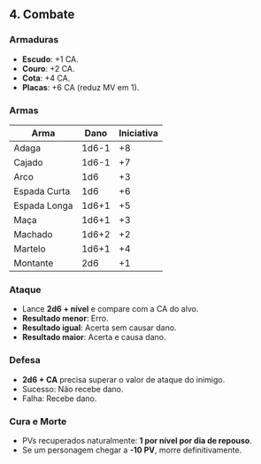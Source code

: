 ## 4. Combate

### Armaduras
- **Escudo**: +1 CA.
- **Couro**: +2 CA.
- **Cota**: +4 CA.
- **Placas**: +6 CA (reduz MV em 1).

### Armas

| Arma          | Dano   | Iniciativa |
|--------------|--------|------------|
| Adaga        | 1d6-1  | +8         |
| Cajado       | 1d6-1  | +7         |
| Arco         | 1d6    | +3         |
| Espada Curta | 1d6    | +6         |
| Espada Longa | 1d6+1  | +5         |
| Maça         | 1d6+1  | +3         |
| Machado      | 1d6+2  | +2         |
| Martelo      | 1d6+1  | +4         |
| Montante     | 2d6    | +1         |

### Ataque
- Lance **2d6 + nível** e compare com a CA do alvo.
- **Resultado menor**: Erro.
- **Resultado igual**: Acerta sem causar dano.
- **Resultado maior**: Acerta e causa dano.

### Defesa
- **2d6 + CA** precisa superar o valor de ataque do inimigo.
- Sucesso: Não recebe dano.
- Falha: Recebe dano.

### Cura e Morte
- PVs recuperados naturalmente: **1 por nível por dia de repouso**.
- Se um personagem chegar a **-10 PV**, morre definitivamente.
